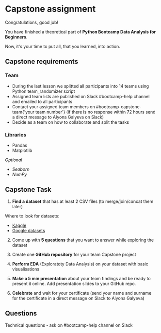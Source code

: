 # Capstone  assignment #

Congratulations, good job! 

You have finished a theoretical part of **Python Bootcamp Data Analysis for Beginners**.

Now, it's your time to put all, that you learned, into action.

## Capstone requirements ##

### Team ###

* During the last lesson we splitted all participants into 14 teams using Python team_randomizer script
* Assigned team lists are published on Slack #bootcamp-help channel and emailed to all participants
* Contact your assigned team members on #bootcamp-capstone-team{'your team number'} (if there is no response within 72 hours send a direct message to Alyona Galyeva on Slack)
* Decide as a team on how to collaborate and split the tasks

### Libraries ###

* Pandas
* Matplotlib

_Optional_
* _Seaborn_
* _NumPy_

## Capstone Task ##

1. **Find a dataset** that has at least 2 CSV files (to merge/join/concat them later) 

Where to look for datasets:
* [Kaggle](https://www.kaggle.com/datasets)
* [Google datasets](https://datasetsearch.research.google.com/)

2. Come up with **5 questions** that you want to answer while exploring the dataset

3. Create one **GitHub repository** for your team Capstone project

4. **Perform EDA** (Exploratoty Data Analysis) on your dataset with basic visualisations

5. **Make a 5 min presentation** about your team findings and be ready to present it online. Add presentation slides to your GitHub repo.

6. **Celebrate** and wait for your certificate (send your name and surname for the certificate in a direct message on Slack to Alyona Galyeva)

## Questions ##
Technical questions - ask on #bootcamp-help channel on Slack
